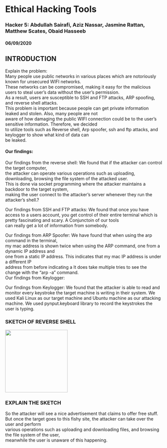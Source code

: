 # Ethical Hacking Tools #  


### Hacker 5: Abdullah Sairafi, Aziz Nassar, Jasmine Rattan, Matthew Scates, Obaid Hasseeb ###
#### 06/09/2020 ####

## INTRODUCTION ##
Explain the problem:  
Many people use public networks in various places which are notoriously known for unsecured WIFI networks.  
These networks can be compromised, making it easy for the malicious users to steal user’s data without the user’s permission.   
As a result, users are susceptible to SSH and FTP attacks, ARP spoofing, and reverse shell attacks.   
This problem is important because people can get private information leaked and stolen. Also, many people are not  
aware of how damaging the public WIFI connection could be to the user’s sensitive information. Therefore, we decided   
to utilize tools such as Reverse shell, Arp spoofer, ssh and ftp attacks, and keylogger to show what kind of data can  
be leaked.  


#### Our findings: ####
Our findings from the reverse shell: We found that if the attacker can control the target computer,   
the attacker can operate various operations such as uploading, downloading, browsing the file system of the attacked user.   
This is done via socket programming where the attacker maintains a backdoor to the target system,   
making the user connect to the attacker’s server whenever they run the attacker’s shell.?  

Our findings from SSH and FTP attacks: We found that once you have access to a users account, 
you get control of their entire terminal which is pretty fascinating and scary. A Conjunctoin of our tools  
can really get a lot of information from somebody.  

Our findings from ARP Spoofer: We have found that when using the arp command in the terminal,      
my mac address is shown twice when using the ARP command, one from a dynamic IP address and     
one from a static IP address. This indicates that my mac IP address is under a different IP     
address from before indicating a It does take multiple tries to see the change with the “arp -a” command.    
Our findings from Keylogger:   

Our findings from Keylogger: We found that the attacker is able to read and monitor every keystroke the target machine is writing in their system. We used Kali Linux as our target machine and Ubuntu machine as our attacking machine. We used pynput.keyboard library to record the keystrokes the user is typing. 

### SKETCH OF REVERSE SHELL  ###

<img src = "https://scontent-sjc3-1.xx.fbcdn.net/v/t1.15752-9/102394859_575458426706668_5572030561150967953_n.jpg?_nc_cat=104&_nc_sid=b96e70&_nc_ohc=F2f5ZHcc9H8AX-WekMd&_nc_ht=scontent-sjc3-1.xx&oh=42a9af5beb016a4e0846a51231dda5f8&oe=5F03F42B" width="200"/>

### EXPLAIN THE SKETCH  ###

So the attacker will see a nice advertisement that claims to offer free stuff.   
But once the target goes to this fishy site, the attacker can take over the user and perform  
various operations such as uploading and downloading files, and browsing the file system of the user,   
meanwhile the user is unaware of this happening.   


